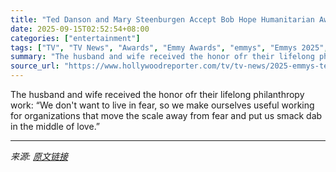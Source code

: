```yaml
---
title: "Ted Danson and Mary Steenburgen Accept Bob Hope Humanitarian Award at the Emmys"
date: 2025-09-15T02:52:54+08:00
categories: ["entertainment"]
tags: ["TV", "TV News", "Awards", "Emmy Awards", "emmys", "Emmys 2025", "Mary Steenburgen", "Ted Danson"]
summary: "The husband and wife received the honor ofr their lifelong philanthropy work: “We don't want to live in fear, so we make ourselves useful working for organizations that move the scale away from fear a"
source_url: "https://www.hollywoodreporter.com/tv/tv-news/2025-emmys-ted-danson-mary-steenburgen-humanitarian-award-1236371154/"
---
```


The husband and wife received the honor ofr their lifelong philanthropy work: “We don't want to live in fear, so we make ourselves useful working for organizations that move the scale away from fear and put us smack dab in the middle of love.”

---

*来源: [原文链接](https://www.hollywoodreporter.com/tv/tv-news/2025-emmys-ted-danson-mary-steenburgen-humanitarian-award-1236371154/)*
